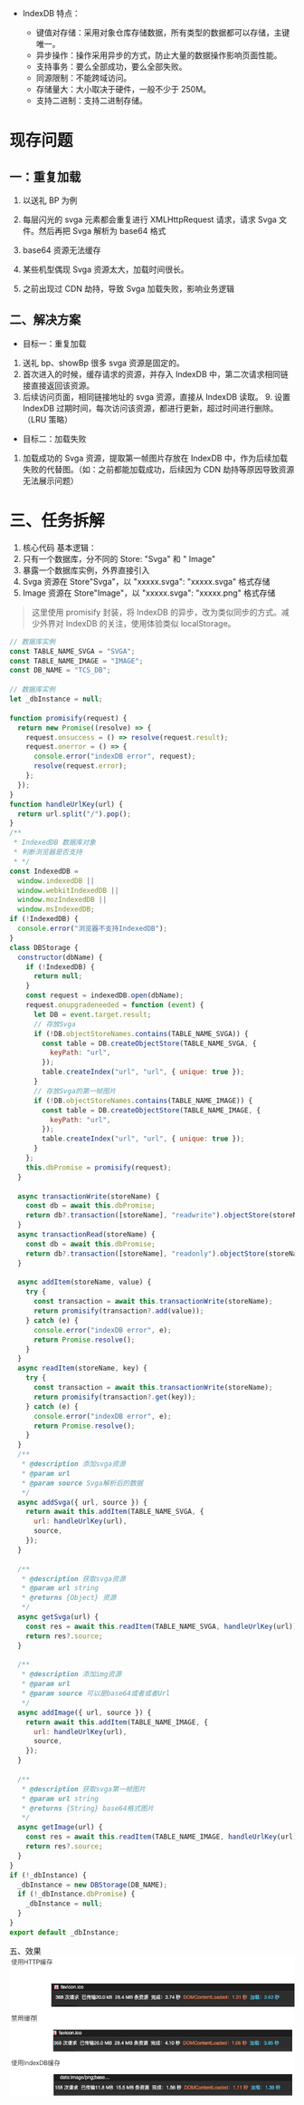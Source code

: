 - IndexDB 特点：

  - 键值对存储：采用对象仓库存储数据，所有类型的数据都可以存储，主键唯一。
  - 异步操作：操作采用异步的方式，防止大量的数据操作影响页面性能。
  - 支持事务：要么全部成功，要么全部失败。
  - 同源限制：不能跨域访问。
  - 存储量大：大小取决于硬件，一般不少于 250M。
  - 支持二进制：支持二进制存储。

# 现存问题

## 一：重复加载

1. 以送礼 BP 为例
2. 每层闪光的 svga 元素都会重复进行 XMLHttpRequest 请求，请求 Svga 文件。然后再把 Svga 解析为 base64 格式
3. base64 资源无法缓存

4. 某些机型偶现 Svga 资源太大，加载时间很长。
5. 之前出现过 CDN 劫持，导致 Svga 加载失败，影响业务逻辑

## 二、解决方案

- 目标一：重复加载

1. 送礼 bp、showBp 很多 svga 资源是固定的。
2. 首次进入的时候，缓存请求的资源，并存入 IndexDB 中，第二次请求相同链接直接返回该资源。
3. 后续访问页面，相同链接地址的 svga 资源，直接从 IndexDB 读取。 9. 设置 IndexDB 过期时间，每次访问该资源，都进行更新，超过时间进行删除。（LRU 策略）

- 目标二：加载失败

1. 加载成功的 Svga 资源，提取第一帧图片存放在 IndexDB 中，作为后续加载失败的代替图。（如：之前都能加载成功，后续因为 CDN 劫持等原因导致资源无法展示问题）

# 三、任务拆解

1. 核心代码
   基本逻辑：
2. 只有一个数据库，分不同的 Store: "Svga" 和 " Image"
3. 暴露一个数据库实例，外界直接引入
4. Svga 资源在 Store"Svga"，以 "xxxxx.svga": "xxxxx.svga" 格式存储
5. Image 资源在 Store"Image"，以 "xxxxx.svga": "xxxxx.png" 格式存储

> 这里使用 promisify 封装，将 IndexDB 的异步，改为类似同步的方式。减少外界对 IndexDB 的关注，使用体验类似 localStorage。

```js
// 数据库实例
const TABLE_NAME_SVGA = "SVGA";
const TABLE_NAME_IMAGE = "IMAGE";
const DB_NAME = "TCS_DB";

// 数据库实例
let _dbInstance = null;

function promisify(request) {
  return new Promise((resolve) => {
    request.onsuccess = () => resolve(request.result);
    request.onerror = () => {
      console.error("indexDB error", request);
      resolve(request.error);
    };
  });
}
function handleUrlKey(url) {
  return url.split("/").pop();
}
/**
 * IndexedDB 数据库对象
 * 判断浏览器是否支持
 * */
const IndexedDB =
  window.indexedDB ||
  window.webkitIndexedDB ||
  window.mozIndexedDB ||
  window.msIndexedDB;
if (!IndexedDB) {
  console.error("浏览器不支持IndexedDB");
}
class DBStorage {
  constructor(dbName) {
    if (!IndexedDB) {
      return null;
    }
    const request = indexedDB.open(dbName);
    request.onupgradeneeded = function (event) {
      let DB = event.target.result;
      // 存放Svga
      if (!DB.objectStoreNames.contains(TABLE_NAME_SVGA)) {
        const table = DB.createObjectStore(TABLE_NAME_SVGA, {
          keyPath: "url",
        });
        table.createIndex("url", "url", { unique: true });
      }
      // 存放Svga的第一帧图片
      if (!DB.objectStoreNames.contains(TABLE_NAME_IMAGE)) {
        const table = DB.createObjectStore(TABLE_NAME_IMAGE, {
          keyPath: "url",
        });
        table.createIndex("url", "url", { unique: true });
      }
    };
    this.dbPromise = promisify(request);
  }

  async transactionWrite(storeName) {
    const db = await this.dbPromise;
    return db?.transaction([storeName], "readwrite").objectStore(storeName);
  }
  async transactionRead(storeName) {
    const db = await this.dbPromise;
    return db?.transaction([storeName], "readonly").objectStore(storeName);
  }

  async addItem(storeName, value) {
    try {
      const transaction = await this.transactionWrite(storeName);
      return promisify(transaction?.add(value));
    } catch (e) {
      console.error("indexDB error", e);
      return Promise.resolve();
    }
  }
  async readItem(storeName, key) {
    try {
      const transaction = await this.transactionWrite(storeName);
      return promisify(transaction?.get(key));
    } catch (e) {
      console.error("indexDB error", e);
      return Promise.resolve();
    }
  }
  /**
   * @description 添加svga资源
   * @param url
   * @param source Svga解析后的数据
   */
  async addSvga({ url, source }) {
    return await this.addItem(TABLE_NAME_SVGA, {
      url: handleUrlKey(url),
      source,
    });
  }

  /**
   * @description 获取svga资源
   * @param url string
   * @returns {Object} 资源
   */
  async getSvga(url) {
    const res = await this.readItem(TABLE_NAME_SVGA, handleUrlKey(url));
    return res?.source;
  }

  /**
   * @description 添加img资源
   * @param url
   * @param source 可以是base64或者或者Url
   */
  async addImage({ url, source }) {
    return await this.addItem(TABLE_NAME_IMAGE, {
      url: handleUrlKey(url),
      source,
    });
  }

  /**
   * @description 获取svga第一帧图片
   * @param url string
   * @returns {String} base64格式图片
   */
  async getImage(url) {
    const res = await this.readItem(TABLE_NAME_IMAGE, handleUrlKey(url));
    return res?.source;
  }
}
if (!_dbInstance) {
  _dbInstance = new DBStorage(DB_NAME);
  if (!_dbInstance.dbPromise) {
    _dbInstance = null;
  }
}
export default _dbInstance;
```

五、效果
![Alt text](./img/svga/image.png)
